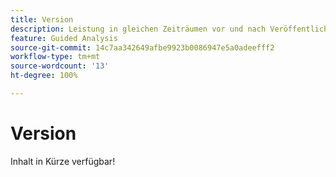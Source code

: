 ```yaml
---
title: Version
description: Leistung in gleichen Zeiträumen vor und nach Veröffentlichung vergleichen.
feature: Guided Analysis
source-git-commit: 14c7aa342649afbe9923b0086947e5a0adeefff2
workflow-type: tm+mt
source-wordcount: '13'
ht-degree: 100%

---
```


# Version

Inhalt in Kürze verfügbar!
